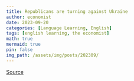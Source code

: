 ```yaml
---
title: Republicans are turning against Ukraine
author: economist
date: 2023-09-20
categories: [Language Learning, English]
tags: [english learning, the economist]
math: true
mermaid: true
pin: false
img_path: /assets/img/posts/202309/
---
```




[Source](https://www.economist.com/leaders/2023/10/05/are-free-markets-history)



